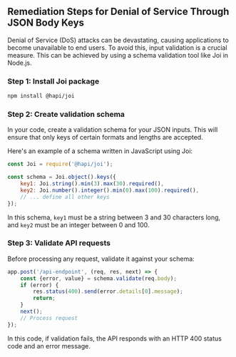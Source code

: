 

## Remediation Steps for Denial of Service Through JSON Body Keys 

Denial of Service (DoS) attacks can be devastating, causing applications to become unavailable to end users. To avoid this, input validation is a crucial measure. This can be achieved by using a schema validation tool like Joi in Node.js.

### Step 1: Install Joi package
```bash
npm install @hapi/joi
```

### Step 2: Create validation schema

In your code, create a validation schema for your JSON inputs. This will ensure that only keys of certain formats and lengths are accepted.

Here's an example of a schema written in JavaScript using Joi:

```javascript
const Joi = require('@hapi/joi');

const schema = Joi.object().keys({
    key1: Joi.string().min(3).max(30).required(),
    key2: Joi.number().integer().min(0).max(100).required(),
    // ... define all other keys
});
```
In this schema, `key1` must be a string between 3 and 30 characters long, and `key2` must be an integer between 0 and 100. 

### Step 3: Validate API requests

Before processing any request, validate it against your schema:

```javascript
app.post('/api-endpoint', (req, res, next) => {
    const {error, value} = schema.validate(req.body);
    if (error) {
        res.status(400).send(error.details[0].message);
        return;
    }
    next();
    // Process request
});
```

In this code, if validation fails, the API responds with an HTTP 400 status code and an error message.